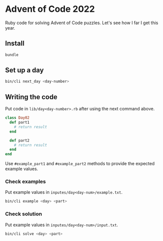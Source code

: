 # Advent of Code 2022

Ruby code for solving Advent of Code puzzles. Let's see how I far I get this year.

## Install

```sh
bundle
```

## Set up a day

```sh
bin/cli next_day <day-number>
```

## Writing the code

Put code in `lib/day<day-number>.rb` after using the next command above.

```ruby
class Day02
  def part1
    # return result
  end

  def part2
    # return result
  end
end
```

Use `#example_part1` and `#example_part2` methods to provide the expected example values.

### Check examples

Put example values in `inputes/day<day-num>/example.txt`.

```sh
bin/cli example <day> <part>
```

### Check solution

Put example values in `inputes/day<day-num>/input.txt`.

```sh
bin/cli solve <day> <part>
```
